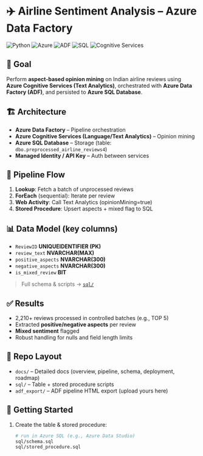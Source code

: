 # ✈️ Airline Sentiment Analysis – Azure Data Factory

![Python](https://img.shields.io/badge/Python-3776AB?logo=python&logoColor=white)
![Azure](https://img.shields.io/badge/Azure-0078D4?logo=microsoft-azure&logoColor=white)
![ADF](https://img.shields.io/badge/Azure%20Data%20Factory-0078D4)
![SQL](https://img.shields.io/badge/Azure%20SQL-003B57)
![Cognitive Services](https://img.shields.io/badge/Azure%20Cognitive%20Services-0078D4)

## 🎯 Goal
Perform **aspect-based opinion mining** on Indian airline reviews using **Azure Cognitive Services (Text Analytics)**, orchestrated with **Azure Data Factory (ADF)**, and persisted to **Azure SQL Database**.

## 🏗️ Architecture
- **Azure Data Factory** – Pipeline orchestration
- **Azure Cognitive Services (Language/Text Analytics)** – Opinion mining
- **Azure SQL Database** – Storage (table: `dbo.preprocessed_airline_reviews4`)
- **Managed Identity / API Key** – Auth between services

## 🚦 Pipeline Flow
1. **Lookup**: Fetch a batch of unprocessed reviews  
2. **ForEach** (sequential): Iterate per review  
3. **Web Activity**: Call Text Analytics (opinionMining=true)  
4. **Stored Procedure**: Upsert aspects + mixed flag to SQL

## 📊 Data Model (key columns)
- `ReviewID` **UNIQUEIDENTIFIER (PK)**
- `review_text` **NVARCHAR(MAX)**
- `positive_aspects` **NVARCHAR(300)**
- `negative_aspects` **NVARCHAR(300)**
- `is_mixed_review` **BIT**

> Full schema & scripts → [`sql/`](./sql)

## ✅ Results
- 2,210+ reviews processed in controlled batches (e.g., TOP 5)
- Extracted **positive/negative aspects** per review
- **Mixed sentiment** flagged
- Robust handling for nulls and field length limits

## 📂 Repo Layout
- `docs/` – Detailed docs (overview, pipeline, schema, deployment, roadmap)  
- `sql/` – Table + stored procedure scripts  
- `adf_export/` – ADF pipeline HTML export (upload yours here)  

## 🚀 Getting Started
1. Create the table & stored procedure:  
   ```bash
   # run in Azure SQL (e.g., Azure Data Studio)
   sql/schema.sql
   sql/stored_procedure.sql
